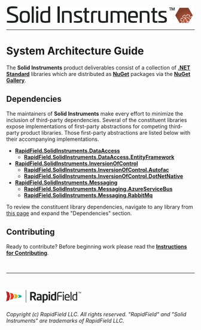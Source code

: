 <!--
Copyright (c) RapidField LLC. Licensed under the MIT License. See LICENSE.txt in the project root for license information.
-->

[![Solid Instruments](SolidInstruments.Logo.Color.Transparent.500w.png)](README.md)
- - -

# System Architecture Guide

The **Solid Instruments** product deliverables consist of a collection of [**.NET Standard**](https://docs.microsoft.com/en-us/dotnet/standard/net-standard) libraries which are distributed as [**NuGet**](https://docs.microsoft.com/en-us/nuget/what-is-nuget) packages via the [**NuGet Gallery**](https://www.nuget.org/packages?q=title%3ARapidField.SolidInstruments).

## Dependencies

The maintainers of **Solid Instruments** make every effort to minimize the inclusion of third-party dependencies. Several of the constituent libraries expose implementations of first-party abstractions for competing third-party product libraries. Those first-party abstractions are listed below with their accompanying implementations.

- [**RapidField.SolidInstruments.DataAccess**](src/RapidField.SolidInstruments.DataAccess/README.md)
  - [**RapidField.SolidInstruments.DataAccess.EntityFramework**](src/RapidField.SolidInstruments.DataAccess.EntityFramework/README.md)
- [**RapidField.SolidInstruments.InversionOfControl**](src/RapidField.SolidInstruments.InversionOfControl/README.md)
  - [**RapidField.SolidInstruments.InversionOfControl.Autofac**](src/RapidField.SolidInstruments.InversionOfControl.Autofac/README.md)
  - [**RapidField.SolidInstruments.InversionOfControl.DotNetNative**](src/RapidField.SolidInstruments.InversionOfControl.DotNetNative/README.md)
- [**RapidField.SolidInstruments.Messaging**](src/RapidField.SolidInstruments.Messaging/README.md)
  - [**RapidField.SolidInstruments.Messaging.AzureServiceBus**](src/RapidField.SolidInstruments.Messaging.AzureServiceBus/README.md)
  - [**RapidField.SolidInstruments.Messaging.RabbitMq**](src/RapidField.SolidInstruments.Messaging.RabbitMq/README.md)

To review the constituent library dependencies, navigate to any library from [this page](https://www.nuget.org/packages?q=title%3ARapidField.SolidInstruments) and expand the "Dependencies" section.

## Contributing

Ready to contribute? Before beginning work please read the [**Instructions for Contributing**](CONTRIBUTING.md).

<br />

- - -

<br />

[![RapidField](RapidField.Logo.Color.Black.Transparent.200w.png)](https://www.rapidfield.com)

###### Copyright (c) RapidField LLC. All rights reserved. "RapidField" and "Solid Instruments" are trademarks of RapidField LLC.